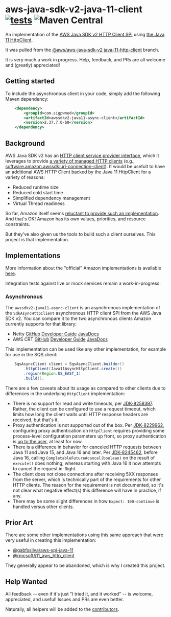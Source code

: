 # aws-java-sdk-v2-java-11-client [![tests](https://github.com/sigpwned/aws-java-sdk-v2-java-11-client/actions/workflows/integration.yml/badge.svg)](https://github.com/sigpwned/aws-java-sdk-v2-java-11-client/actions/workflows/integration.yml) ![Maven Central](https://img.shields.io/maven-central/v/com.sigpwned/awssdkv2-java11-async-client)

An implementation of the [AWS Java SDK v2 HTTP Client SPI](https://docs.aws.amazon.com/sdk-for-java/latest/developer-guide/http-configuration.html) using [the Java 11 HttpClient](https://docs.oracle.com/en/java/javase/11/docs/api/java.net.http/java/net/http/HttpClient.html).

It was pulled from the [@aws/aws-java-sdk-v2](https://github.com/aws/aws-sdk-java-v2) [java-11-http-client](https://github.com/aws/aws-sdk-java-v2/tree/java-11-http-client) branch.

It is very much a work in progress. Help, feedback, and PRs are all welcome and (greatly) appreciated!

## Getting started

To include the asynchronous client in your code, simply add the following Maven dependency:

```xml
    <dependency>
        <groupId>com.sigpwned</groupId>
        <artifactId>awssdkv2-java11-async-client</artifactId>
        <version>2.37.7.0-b0</version>
    </dependency>
```

## Background

AWS Java SDK v2 has an [HTTP client service provider interface](https://central.sonatype.com/artifact/software.amazon.awssdk/http-client-spi), which it leverages to provide [a variety of managed HTTP clients](https://docs.aws.amazon.com/sdk-for-java/latest/developer-guide/http-configuration.html) (e.g., [software.amazon.awssdk:url-connection-client](https://central.sonatype.com/artifact/software.amazon.awssdk/url-connection-client)). It would be usefult to have an additional AWS HTTP Client backed by the Java 11 HttpClient for a variety of reasons:

* Reduced runtime size
* Reduced cold start time
* Simplified dependency management
* Virtual Thread readiness

So far, Amazon itself seems [reluctant to provide such an implementation](https://github.com/aws/aws-sdk-java-v2/issues/1447#issuecomment-1902675971). And that's OK! Amazon has its own values, priorities, and resource constraints.

But they've also given us the tools to build such a client ourselves. This project is that implementation.

## Implementations

More information about the "official" Amazon implementations is available [here](https://docs.aws.amazon.com/sdk-for-java/latest/developer-guide/http-configuration.html).

Integration tests against live or mock services remain a work-in-progress.

### Asynchronous

The `awssdkv2-java11-async-client` is an asynchronous implementation of the `SdkAsyncHttpClient` asynchronous HTTP client SPI from the AWS Java SDK v2. You can compare it to the two asynchronous clients Amazon currently supports for that library:

* Netty [GitHub](https://github.com/aws/aws-sdk-java-v2/tree/master/http-clients/netty-nio-client) [Developer Guide](https://docs.aws.amazon.com/sdk-for-java/latest/developer-guide/http-configuration-netty.html) [JavaDocs](https://sdk.amazonaws.com/java/api/latest/software/amazon/awssdk/http/nio/netty/NettyNioAsyncHttpClient.html)
* AWS CRT [GitHub](https://github.com/aws/aws-sdk-java-v2/tree/master/http-clients/aws-crt-client) [Developer Guide](https://docs.aws.amazon.com/sdk-for-java/latest/developer-guide/http-configuration-crt.html) [JavaDocs](https://sdk.amazonaws.com/java/api/latest/software/amazon/awssdk/http/crt/AwsCrtAsyncHttpClient.html)

This implementation can be used like any other implementation, for example for use in the SQS client:

```java
    SqsAsyncClient client = SqsAsyncClient.builder()
        .httpClient(Java11AsyncHttpClient.create())
        .region(Region.US_EAST_1)
        .build();
```

There are a few caveats about its usage as compared to other clients due to differences in the underlying `HttpClient` implementation:

* There is no support for read and write timeouts, per [JDK-8258397](https://bugs.openjdk.org/browse/JDK-8258397). Rather, the client can be configured to use a request timeout, which limits how long the client waits until HTTP response headers are received, but that's it.
* Proxy authentication is not supported out of the box. Per [JDK-8229962](https://bugs.openjdk.org/browse/JDK-8229962), configuring proxy authentication on `HttpClient` requires providing some process-level configuration parameters up front, so proxy authentication is [up to the user](https://stackoverflow.com/a/60170227/2103602), at least for now.
* There is a difference in behavior for canceled HTTP requests between Java 11 and Java 15, and Java 16 and later. Per [JDK-8245462](https://bugs.openjdk.org/browse/JDK-8245462), before Java 16, calling `CompletableFuture#cancel(boolean)` on the result of `execute()` does nothing, whereas starting with Java 16 it now attempts to cancel the request in-flight.
* The client does not close connections after receiving 5XX responses from the server, which is technically part of the requirements for other HTTP clients. The reason for the requirement is not documented, so it's not clear what negative effect(s) this difference will have in practice, if any.
* There may be some slight differences in how `Expect: 100-continue`  is handled versus other clients.

## Prior Art

There are some other implementations using this same approach that were very useful in creating this implementation:

* [@gabfssilva/aws-spi-java-11](https://github.com/gabfssilva/aws-spi-java-11)
* [@rmcsoft/j11_aws_http_client](https://github.com/rmcsoft/j11_aws_http_client)

They generally appear to be abandoned, which is why I created this project.

## Help Wanted

All feedback -- even if it's just "I tried it, and it worked" -- is welcome, appreciated, and useful! Issues and PRs are even better.

Naturally, all helpers will be added to the [contributors](https://github.com/sigpwned/aws-java-sdk-v2-java-nio-client/blob/main/CONTRIBUTORS.md).
